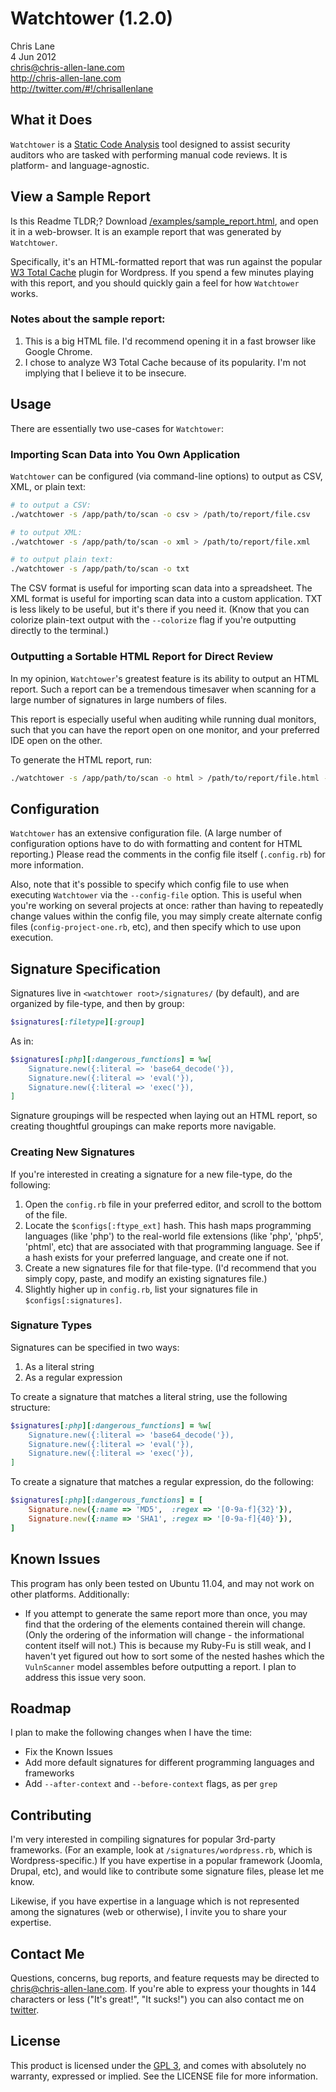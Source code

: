 Watchtower (1.2.0)
===================
Chris Lane  
4 Jun 2012  
chris@chris-allen-lane.com  
http://chris-allen-lane.com  
http://twitter.com/#!/chrisallenlane


What it Does
------------
`Watchtower` is a [Static Code Analysis][1] tool designed to assist security
auditors who are tasked with performing manual code reviews. It is
platform- and language-agnostic.


View a Sample Report
--------------------
Is this Readme TLDR;? Download [/examples/sample_report.html][2],
and open it in a web-browser. It is an example report that was
generated by `Watchtower`.

Specifically, it's an HTML-formatted report that was run against the
popular [W3 Total Cache][3] plugin for Wordpress. If you spend a
few minutes playing with this report, and you should quickly gain a feel
for how `Watchtower` works.

### Notes about the sample report: ###
1. This is a big HTML file. I'd recommend opening it in a fast
browser like Google Chrome.
2. I chose to analyze W3 Total Cache because of its popularity. I'm not
implying that I believe it to be insecure.


Usage
-----
There are essentially two use-cases for `Watchtower`:

### Importing Scan Data into You Own Application ###
`Watchtower` can be configured (via command-line options) to output as
CSV, XML, or plain text:

```bash
# to output a CSV:
./watchtower -s /app/path/to/scan -o csv > /path/to/report/file.csv

# to output XML:
./watchtower -s /app/path/to/scan -o xml > /path/to/report/file.xml

# to output plain text:
./watchtower -s /app/path/to/scan -o txt
```

The CSV format is useful for importing scan data into a spreadsheet. The
XML format is useful for importing scan data into a custom application. TXT
is less likely to be useful, but it's there if you need it. (Know that you
can colorize plain-text output with the `--colorize` flag if you're
outputting directly to the terminal.)

### Outputting a Sortable HTML Report for Direct Review ###
In my opinion, `Watchtower`'s greatest feature is its ability to output
an HTML report. Such a report can be a tremendous timesaver when scanning
for a large number of signatures in large numbers of files.

This report is especially useful when auditing while running dual monitors,
such that you can have the report open on one monitor, and your preferred IDE
open on the other.

To generate the HTML report, run:
	
```bash
./watchtower -s /app/path/to/scan -o html > /path/to/report/file.html -p 'The Project Name'
```
    
Configuration
-------------
`Watchtower` has an extensive configuration file. (A large number of
configuration options have to do with formatting and content for HTML
reporting.) Please read the comments in the config file itself
(`.config.rb`) for more information.

Also, note that it's possible to specify which config file to use when
executing `Watchtower` via the `--config-file` option. This is useful
when you're working on several projects at once: rather than having
to repeatedly change values within the config file, you may simply create
alternate config files (`config-project-one.rb`, etc), and then specify
which to use upon execution.


Signature Specification
---------------------
Signatures live in `<watchtower root>/signatures/` (by default), and are
organized by file-type, and then by group:

```ruby
$signatures[:filetype][:group]
```

As in:

```ruby
$signatures[:php][:dangerous_functions] = %w[
	Signature.new({:literal => 'base64_decode('}),
	Signature.new({:literal => 'eval('}),
	Signature.new({:literal => 'exec('}),
]
```

Signature groupings will be respected when laying out an HTML report,
so creating thoughtful groupings can make reports more navigable.

### Creating New Signatures ###
If you're interested in creating a signature for a new file-type, do the
following:

1. Open the `config.rb` file in your preferred editor, and scroll to the
bottom of the file.
2. Locate the `$configs[:ftype_ext]` hash. This hash maps 
programming languages (like 'php') to the real-world file extensions 
(like 'php', 'php5', 'phtml', etc) that are associated with that 
programming language. See if a hash exists for your preferred 
language, and create one if not.
3. Create a new signatures file for that file-type. (I'd recommend that
you simply copy, paste, and modify an existing signatures file.)
4. Slightly higher up in `config.rb`, list your signatures file in
`$configs[:signatures]`.

### Signature Types ###
Signatures can be specified in two ways:

1. As a literal string
2. As a regular expression

To create a signature that matches a literal string, use the following
structure:

```ruby
$signatures[:php][:dangerous_functions] = %w[
	Signature.new({:literal => 'base64_decode('}),
	Signature.new({:literal => 'eval('}),
	Signature.new({:literal => 'exec('}),
]
```

To create a signature that matches a regular expression, do the following:

```ruby
$signatures[:php][:dangerous_functions] = [
	Signature.new({:name => 'MD5',  :regex => '[0-9a-f]{32}'}),
	Signature.new({:name => 'SHA1', :regex => '[0-9a-f]{40}'}),
]
```

Known Issues
------------
This program has only been tested on Ubuntu 11.04, and may not work on
other platforms. Additionally:

* If you attempt to generate the same report more than once, you may find
  that the ordering of the elements contained therein will change. (Only
  the ordering of the information will change - the informational content
  itself will not.) This is because my Ruby-Fu is still weak, and I haven't
  yet figured out how to sort some of the nested hashes which the `VulnScanner`
  model assembles before outputting a report. I plan to address this issue
  very soon.


Roadmap
--------
I plan to make the following changes when I have the time:

* Fix the Known Issues
* Add more default signatures for different programming languages and frameworks
* Add `--after-context` and `--before-context` flags, as per `grep`


Contributing
------------
I'm very interested in compiling signatures for popular 3rd-party frameworks.
(For an example, look at `/signatures/wordpress.rb`, which is
Wordpress-specific.) If you have expertise in a popular framework
(Joomla, Drupal, etc), and would like to contribute some signature files,
please let me know. 

Likewise, if you have expertise in a language which is not represented
among the signatures (web or otherwise), I invite you to share your
expertise.


Contact Me
----------
Questions, concerns, bug reports, and feature requests may be directed to
chris@chris-allen-lane.com. If you're able to express your thoughts in
144 characters or less ("It's great!", "It sucks!") you can also contact
me on [twitter][4].


License
-------
This product is licensed under the [GPL 3][5], and comes with absolutely
no warranty, expressed or implied. See the LICENSE file for more information.


[1]: http://en.wikipedia.org/wiki/Static_program_analysis
[2]: https://raw.github.com/chrisallenlane/watchtower/master/examples/sample_report.html
[3]: http://wordpress.org/extend/plugins/w3-total-cache/
[4]: http://twitter.com/#!/chrisallenlane
[5]: http://www.gnu.org/copyleft/gpl.html
